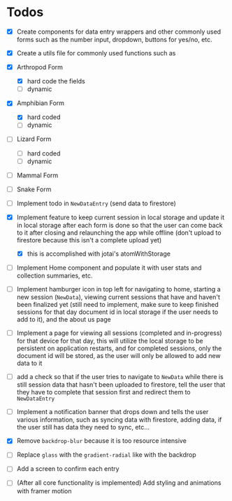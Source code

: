 # Todos

- [x] Create components for data entry wrappers and other commonly used forms such as the number input, dropdown, buttons for yes/no, etc.
- [x] Create a utils file for commonly used functions such as 
- [x] Arthropod Form
  - [x] hard code the fields
  - [ ] dynamic
- [x] Amphibian Form
  - [x] hard coded
  - [ ] dynamic
- [ ] Lizard Form
  - [ ] hard coded
  - [ ] dynamic

- [ ] Mammal Form
- [ ] Snake Form
- [ ] Implement todo in `NewDataEntry` (send data to firestore)
- [x] Implement feature to keep current session in local storage and update it in local storage after each form is done so that the user can come back to it after closing and relaunching the app while offline (don't upload to firestore because this isn't a complete upload yet)
  - [x] this is accomplished with jotai's atomWithStorage

- [ ] Implement Home component and populate it with user stats and collection summaries, etc.
- [ ] Implement hamburger icon in top left for navigating to home, starting a new session (`NewData`), viewing current sessions that have and haven't been finalized yet (still need to implement, make sure to keep finished sessions for that day document id in local storage if the user needs to add to it), and the about us page
- [ ] Implement a page for viewing all sessions (completed and in-progress) for that device for that day, this will utilize the local storage to be persistent on application restarts, and for completed sessions, only the document id will be stored, as the user will only be allowed to add new data to it
- [ ] add a check so that if the user tries to navigate to `NewData` while there is still session data that hasn't been uploaded to firestore, tell the user that they have to complete that session first and redirect them to `NewDataEntry`
- [ ] Implement a notification banner that drops down and tells the user various information, such as syncing data with firestore, adding data, if the user still has data they need to sync, etc…
- [x] Remove `backdrop-blur` because it is too resource intensive
- [ ] Replace `glass` with the `gradient-radial` like with the backdrop
- [ ] Add a screen to confirm each entry
- [ ] (After all core functionality is implemented) Add styling and animations with framer motion

